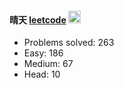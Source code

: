 #### 晴天  [leetcode](https://leetcode-cn.com/u/qing-tian-5/)  <img src="https://raw.githubusercontent.com/MartinHeinz/MartinHeinz/master/wave.gif" width="20px">

* Problems solved: 263
* Easy: 186
* Medium: 67
* Head: 10
